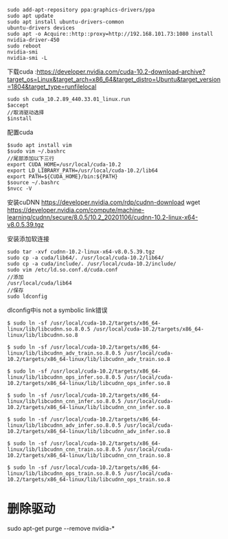 ```
sudo add-apt-repository ppa:graphics-drivers/ppa
sudo apt update
sudo apt install ubuntu-drivers-common
ubuntu-drivers devices
sudo apt -o Acquire::http::proxy=http://192.168.101.73:1080 install nvidia-driver-450
sudo reboot
nvidia-smi
nvidia-smi -L
```

下载cuda :https://developer.nvidia.com/cuda-10.2-download-archive?target_os=Linux&target_arch=x86_64&target_distro=Ubuntu&target_version=1804&target_type=runfilelocal

```
sudo sh cuda_10.2.89_440.33.01_linux.run
$accept
//取消驱动选择
$install
```

配置cuda
```
$sudo apt install vim
$sudo vim ~/.bashrc
//尾部添加以下三行
export CUDA_HOME=/usr/local/cuda-10.2
export LD_LIBRARY_PATH=/usr/local/cuda-10.2/lib64
export PATH=${CUDA_HOME}/bin:${PATH}
$source ~/.bashrc
$nvcc -V
```
安装cuDNN
https://developer.nvidia.com/rdp/cudnn-download
wget https://developer.nvidia.com/compute/machine-learning/cudnn/secure/8.0.5/10.2_20201106/cudnn-10.2-linux-x64-v8.0.5.39.tgz

安装添加软连接
```
sudo tar -xvf cudnn-10.2-linux-x64-v8.0.5.39.tgz
sudo cp -a cuda/lib64/. /usr/local/cuda-10.2/lib64/
sudo cp -a cuda/include/. /usr/local/cuda-10.2/include/
sudo vim /etc/ld.so.conf.d/cuda.conf
//添加
/usr/local/cuda/lib64
//保存
sudo ldconfig
```
dlconfig中is not a symbolic link错误
```
$ sudo ln -sf /usr/local/cuda-10.2/targets/x86_64-linux/lib/libcudnn.so.8.0.5 /usr/local/cuda-10.2/targets/x86_64-linux/lib/libcudnn.so.8

$ sudo ln -sf /usr/local/cuda-10.2/targets/x86_64-linux/lib/libcudnn_adv_train.so.8.0.5 /usr/local/cuda-10.2/targets/x86_64-linux/lib/libcudnn_adv_train.so.8

$ sudo ln -sf /usr/local/cuda-10.2/targets/x86_64-linux/lib/libcudnn_ops_infer.so.8.0.5 /usr/local/cuda-10.2/targets/x86_64-linux/lib/libcudnn_ops_infer.so.8

$ sudo ln -sf /usr/local/cuda-10.2/targets/x86_64-linux/lib/libcudnn_cnn_infer.so.8.0.5 /usr/local/cuda-10.2/targets/x86_64-linux/lib/libcudnn_cnn_infer.so.8

$ sudo ln -sf /usr/local/cuda-10.2/targets/x86_64-linux/lib/libcudnn_adv_infer.so.8.0.5 /usr/local/cuda-10.2/targets/x86_64-linux/lib/libcudnn_adv_infer.so.8

$ sudo ln -sf /usr/local/cuda-10.2/targets/x86_64-linux/lib/libcudnn_cnn_train.so.8.0.5 /usr/local/cuda-10.2/targets/x86_64-linux/lib/libcudnn_cnn_train.so.8

$ sudo ln -sf /usr/local/cuda-10.2/targets/x86_64-linux/lib/libcudnn_ops_train.so.8.0.5 /usr/local/cuda-10.2/targets/x86_64-linux/lib/libcudnn_ops_train.so.8
```

# 删除驱动
sudo apt-get purge --remove nvidia-*
